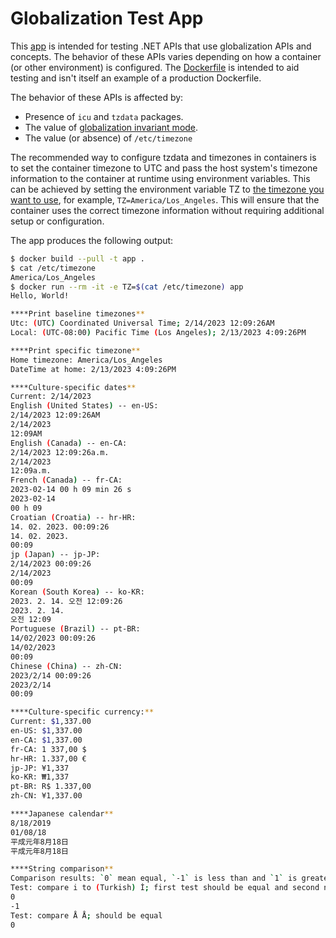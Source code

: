 # Globalization Test App

This [app](Program.cs) is intended for testing .NET APIs that use globalization APIs and concepts. The behavior of these APIs varies depending on how a container (or other environment) is configured. The [Dockerfile](Dockerfile) is intended to aid testing and isn't itself an example of a production Dockerfile.

The behavior of these APIs is affected by:

- Presence of `icu` and `tzdata` packages.
- The value of [globalization invariant mode](https://aka.ms/GlobalizationInvariantMode).
- The value (or absence) of `/etc/timezone`

The recommended way to configure tzdata and timezones in containers is to set the container timezone to UTC and pass the host system's timezone information to the container at runtime using environment variables. This can be achieved by setting the environment variable TZ to [the timezone you want to use](https://en.wikipedia.org/wiki/List_of_tz_database_time_zones), for example, `TZ=America/Los_Angeles`. This will ensure that the container uses the correct timezone information without requiring additional setup or configuration.

The app produces the following output:

```bash
$ docker build --pull -t app .
$ cat /etc/timezone
America/Los_Angeles
$ docker run --rm -it -e TZ=$(cat /etc/timezone) app
Hello, World!

****Print baseline timezones**
Utc: (UTC) Coordinated Universal Time; 2/14/2023 12:09:26AM
Local: (UTC-08:00) Pacific Time (Los Angeles); 2/13/2023 4:09:26PM

****Print specific timezone**
Home timezone: America/Los_Angeles
DateTime at home: 2/13/2023 4:09:26PM

****Culture-specific dates**
Current: 2/14/2023
English (United States) -- en-US:
2/14/2023 12:09:26AM
2/14/2023
12:09AM
English (Canada) -- en-CA:
2/14/2023 12:09:26a.m.
2/14/2023
12:09a.m.
French (Canada) -- fr-CA:
2023-02-14 00 h 09 min 26 s
2023-02-14
00 h 09
Croatian (Croatia) -- hr-HR:
14. 02. 2023. 00:09:26
14. 02. 2023.
00:09
jp (Japan) -- jp-JP:
2/14/2023 00:09:26
2/14/2023
00:09
Korean (South Korea) -- ko-KR:
2023. 2. 14. 오전 12:09:26
2023. 2. 14.
오전 12:09
Portuguese (Brazil) -- pt-BR:
14/02/2023 00:09:26
14/02/2023
00:09
Chinese (China) -- zh-CN:
2023/2/14 00:09:26
2023/2/14
00:09

****Culture-specific currency:**
Current: $1,337.00
en-US: $1,337.00
en-CA: $1,337.00
fr-CA: 1 337,00 $
hr-HR: 1.337,00 €
jp-JP: ¥1,337
ko-KR: ₩1,337
pt-BR: R$ 1.337,00
zh-CN: ¥1,337.00

****Japanese calendar**
8/18/2019
01/08/18
平成元年8月18日
平成元年8月18日

****String comparison**
Comparison results: `0` mean equal, `-1` is less than and `1` is greater
Test: compare i to (Turkish) İ; first test should be equal and second not
0
-1
Test: compare Å Å; should be equal
0
```
